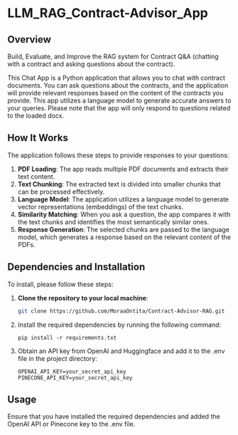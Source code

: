 # LLM_RAG_Contract-Advisor_App

## Overview

Build, Evaluate, and Improve the RAG system for Contract Q&A (chatting with a contract and asking questions about the contract).

This Chat App is a Python application that allows you to chat with contract documents. You can ask questions about the contracts, and the application will provide relevant responses based on the content of the contracts you provide. This app utilizes a language model to generate accurate answers to your queries. Please note that the app will only respond to questions related to the loaded docx.

## How It Works

The application follows these steps to provide responses to your questions:

1. **PDF Loading**: The app reads multiple PDF documents and extracts their text content.
2. **Text Chunking**: The extracted text is divided into smaller chunks that can be processed effectively.
3. **Language Model**: The application utilizes a language model to generate vector representations (embeddings) of the text chunks.
4. **Similarity Matching**: When you ask a question, the app compares it with the text chunks and identifies the most semantically similar ones.
5. **Response Generation**: The selected chunks are passed to the language model, which generates a response based on the relevant content of the PDFs.

## Dependencies and Installation

To install, please follow these steps:

1. **Clone the repository to your local machine**:
   ```bash
   git clone https://github.com/MoraaOntita/Contract-Advisor-RAG.git

    ```
2. Install the required dependencies by running the following command:
    ```
    pip install -r requirements.txt

    ```

3. Obtain an API key from OpenAI and Huggingface and add it to the .env file in the project directory:
    ```
    OPENAI_API_KEY=your_secret_api_key
    PINECONE_API_KEY=your_secret_api_key

    ```

## Usage
Ensure that you have installed the required dependencies and added the OpenAI API or Pinecone key to the .env file.   